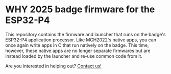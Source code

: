 # WHY 2025 badge firmware for the ESP32-P4
This repository contains the firmware and launcher that runs on the badge's ESP32-P4 application processor.
Like MCH2022's native apps, you can once again write apps in C that run natively on the badge.
This time, however, these native apps are no longer separate firmwares but are instead loaded by the launcher and re-use common code from it.

Are you interested in helping out?
[Contact us!](https://badge.team/contact/)
